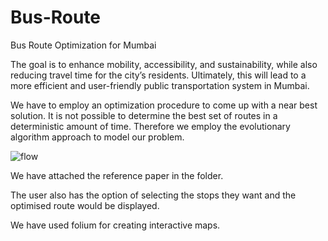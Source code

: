 # Bus-Route

Bus Route Optimization for Mumbai 

The goal is to enhance mobility, accessibility, and sustainability, while also reducing travel time for the city’s residents. Ultimately, this will lead to a more efficient and user-friendly public transportation system in Mumbai.

We have to employ an optimization procedure to come up with a near best solution. It is not possible to determine the best set of routes in a 
deterministic amount of time. Therefore we employ the evolutionary algorithm approach to model our problem.


![flow](https://github.com/sahilkhandelwal8/Bus-Route/assets/129420395/702dc2e2-11f0-4b80-81bf-d603ce2db844)


We have attached the reference paper in the folder. 

The user also has the option of selecting the stops they want and the optimised route would be displayed. 

We have used folium for creating interactive maps. 
